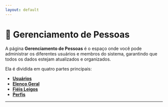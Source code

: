 ```yaml
---
layout: default
---
```


# 📌 Gerenciamento de Pessoas

A página **Gerenciamento de Pessoas** é o espaço onde você pode administrar os diferentes usuários e membros do sistema, garantindo que todos os dados estejam atualizados e organizados.

Ela é dividida em quatro partes principais:

- [**Usuários**](/4.%20Gerenciamento%20de%20Pessoas/4.1%20usuarios/index.html)  
- [**Elenco Geral**](/4.%20Gerenciamento%20de%20Pessoas/4.2%20elenco-geral/index.html)  
- [**Fiéis Leigos**](/4.%20Gerenciamento%20de%20Pessoas/4.3%20fieis-leigos/index.html)  
- [**Perfis**](/4.%20Gerenciamento%20de%20Pessoas/4.4%20perfis/index.html)

---
